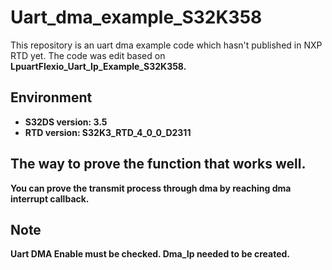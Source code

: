 # Uart_dma_example_S32K358
This repository is an uart dma example code which hasn't published in NXP RTD yet.
The code was edit based on <b>LpuartFlexio_Uart_Ip_Example_S32K358.

## Environment
* S32DS version: 3.5
* RTD version: S32K3_RTD_4_0_0_D2311

## The way to prove the function that works well.
You can prove the transmit process through dma by reaching dma interrupt callback.

## Note
Uart DMA Enable must be checked.
Dma_Ip needed to be created.

 
